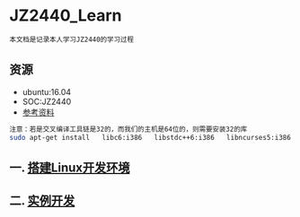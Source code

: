 # JZ2440_Learn
```sh
本文档是记录本人学习JZ2440的学习过程
```
## 资源
* ubuntu:16.04
* SOC:JZ2440
* [参考资料](https://blog.csdn.net/zl199203/article/details/78126355)
```sh
注意：若是交叉编译工具链是32的，而我们的主机是64位的，则需要安装32的库
sudo apt-get install   libc6:i386   libstdc++6:i386   libncurses5:i386   zlib1g:i386
```

## 一. [搭建Linux开发环境](Linux/linux.md)
## 二. [实例开发](Jz2440/jz2440.md)
